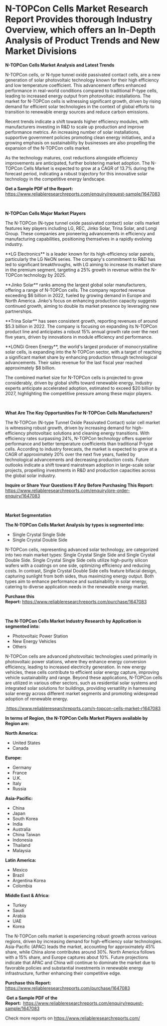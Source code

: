 <p><h1>N-TOPCon Cells Market Research Report Provides thorough Industry Overview, which offers an In-Depth Analysis of Product Trends and New Market Divisions</h1></p><p><strong>N-TOPCon Cells Market Analysis and Latest Trends</strong></p>
<p><p>N-TOPCon cells, or N-type tunnel oxide passivated contact cells, are a new generation of solar photovoltaic technology known for their high efficiency and low temperature coefficient. This advancement offers enhanced performance in real-world conditions compared to traditional P-type cells, leading to increased energy output from photovoltaic installations. The market for N-TOPCon cells is witnessing significant growth, driven by rising demand for efficient solar technologies in the context of global efforts to transition to renewable energy sources and reduce carbon emissions.</p><p>Recent trends indicate a shift towards higher efficiency modules, with manufacturers investing in R&D to scale up production and improve performance metrics. An increasing number of solar installations, supportive government policies promoting clean energy initiatives, and a growing emphasis on sustainability by businesses are also propelling the expansion of the N-TOPCon cells market.</p><p>As the technology matures, cost reductions alongside efficiency improvements are anticipated, further bolstering market adoption. The N-TOPCon Cells Market is expected to grow at a CAGR of 13.7% during the forecast period, indicating a robust trajectory for this innovative solar technology in the competitive energy landscape.</p></p>
<p><strong>Get a Sample PDF of the Report:&nbsp;</strong> <a href="https://www.reliableresearchreports.com/enquiry/request-sample/1647083?utm_campaign=3349&utm_medium=2&utm_source=Github&utm_content=ia&utm_term=29032025&utm_id=n-topcon-cells">https://www.reliableresearchreports.com/enquiry/request-sample/1647083</a></p>
<p>&nbsp;</p>
<p><strong>N-TOPCon Cells Major Market Players</strong></p>
<p><p>The N-TOPCon (N-type tunnel oxide passivated contact) solar cells market features key players including LG, REC, Jinko Solar, Trina Solar, and Longi Group. These companies are pioneering advancements in efficiency and manufacturing capabilities, positioning themselves in a rapidly evolving industry.</p><p>**LG Electronics** is a leader known for its high-efficiency solar panels, particularly the LG NeON series. The company's commitment to R&D has led to significant breakthroughs, with LG aiming to increase its market share in the premium segment, targeting a 25% growth in revenue within the N-TOPCon technology by 2025.</p><p>**Jinko Solar** ranks among the largest global solar manufacturers, offering a range of N-TOPCon cells. The company reported revenue exceeding $6 billion in 2022, fueled by growing demand in Europe and North America. Jinko's focus on enhancing production capacity suggests continued growth, aiming to double its market presence by leveraging new partnerships.</p><p>**Trina Solar** has seen consistent growth, reporting revenues of around $5.3 billion in 2022. The company is focusing on expanding its N-TOPCon product line and anticipates a robust 15% annual growth rate over the next five years, driven by innovations in module efficiency and performance.</p><p>**LONGi Green Energy**, the world's largest producer of monocrystalline solar cells, is expanding into the N-TOPCon sector, with a target of reaching a significant market share by enhancing production through technological advancements. Their sales revenue for the last fiscal year reached approximately $8 billion.</p><p>The combined market size for N-TOPCon cells is projected to grow considerably, driven by global shifts toward renewable energy. Industry experts anticipate accelerated adoption, estimated to exceed $20 billion by 2027, highlighting the competitive pressure among these major players.</p></p>
<p>&nbsp;</p>
<p><strong>What Are The Key Opportunities For N-TOPCon Cells Manufacturers?</strong></p>
<p><p>The N-TOPCon (N-type Tunnel Oxide Passivated Contact) solar cell market is witnessing robust growth, driven by increasing demand for high-efficiency photovoltaic solutions and cleaning energy transitions. With efficiency rates surpassing 24%, N-TOPCon technology offers superior performance and better temperature coefficients than traditional P-type cells. According to industry forecasts, the market is expected to grow at a CAGR of approximately 20% over the next five years, fueled by technological advancements and decreasing production costs. Future outlooks indicate a shift toward mainstream adoption in large-scale solar projects, propelling investments in R&D and production capacities across the global solar industry.</p></p>
<p><strong>Inquire or Share Your Questions If Any Before Purchasing This Report:</strong> <a href="https://www.reliableresearchreports.com/enquiry/pre-order-enquiry/1647083?utm_campaign=3349&utm_medium=2&utm_source=Github&utm_content=ia&utm_term=29032025&utm_id=n-topcon-cells">https://www.reliableresearchreports.com/enquiry/pre-order-enquiry/1647083</a></p>
<p>&nbsp;</p>
<p><strong>Market Segmentation</strong></p>
<p><strong>The N-TOPCon Cells Market Analysis by types is segmented into:</strong></p>
<p><ul><li>Single Crystal Single Side</li><li>Single Crystal Double Side</li></ul></p>
<p><p>N-TOPCon cells, representing advanced solar technology, are categorized into two main market types: Single Crystal Single Side and Single Crystal Double Side. Single Crystal Single Side cells utilize high-purity silicon wafers with a coatings on one side, optimizing efficiency and reducing costs. In contrast, Single Crystal Double Side cells feature bifacial design, capturing sunlight from both sides, thus maximizing energy output. Both types aim to enhance performance and sustainability in solar energy, catering to diverse application needs in the renewable energy market.</p></p>
<p><strong>Purchase this Report:&nbsp;</strong><a href="https://www.reliableresearchreports.com/purchase/1647083?utm_campaign=3349&utm_medium=2&utm_source=Github&utm_content=ia&utm_term=29032025&utm_id=n-topcon-cells">https://www.reliableresearchreports.com/purchase/1647083</a></p>
<p>&nbsp;</p>
<p><strong>The N-TOPCon Cells Market Industry Research by Application is segmented into:</strong></p>
<p><ul><li>Photovoltaic Power Station</li><li>New Energy Vehicles</li><li>Others</li></ul></p>
<p><p>N-TOPCon cells are advanced photovoltaic technologies used primarily in photovoltaic power stations, where they enhance energy conversion efficiency, leading to increased electricity generation. In new energy vehicles, these cells contribute to efficient solar energy capture, improving vehicle sustainability and range. Beyond these applications, N-TOPCon cells are utilized in various other sectors, such as residential solar systems and integrated solar solutions for buildings, providing versatility in harnessing solar energy across different market segments and promoting widespread adoption of renewable energy.</p></p>
<p><a href="https://www.reliableresearchreports.com/n-topcon-cells-market-r1647083?utm_campaign=3349&utm_medium=2&utm_source=Github&utm_content=ia&utm_term=29032025&utm_id=n-topcon-cells">&nbsp;https://www.reliableresearchreports.com/n-topcon-cells-market-r1647083</a></p>
<p><strong>In terms of Region, the N-TOPCon Cells Market Players available by Region are:</strong></p>
<p>
    <p> <strong> North America: </strong>
        <ul>
            <li>United States</li>
            <li>Canada</li>
        </ul>
        </p> 
    <p> <strong> Europe: </strong>
        <ul>
            <li>Germany</li>
            <li>France</li>
            <li>U.K.</li>
            <li>Italy</li>
            <li>Russia</li>
        </ul>
        </p> 
    <p> <strong> Asia-Pacific: </strong>
        <ul>
            <li>China</li>
            <li>Japan</li>
            <li>South Korea</li>
            <li>India</li>
            <li>Australia</li>
            <li>China Taiwan</li>
            <li>Indonesia</li>
            <li>Thailand</li>
            <li>Malaysia</li>
        </ul>
        </p> 
    <p> <strong> Latin America: </strong>
        <ul>
            <li>Mexico</li>
            <li>Brazil</li>
            <li>Argentina Korea</li>
            <li>Colombia</li>
        </ul>
        </p> 
    <p> <strong> Middle East & Africa: </strong>
        <ul>
            <li>Turkey</li>
            <li>Saudi</li>
            <li>Arabia</li>
            <li>UAE</li>
            <li>Korea</li>
        </ul>
    </p>
    </p>
<p><p>The N-TOPCon cells market is experiencing robust growth across various regions, driven by increasing demand for high-efficiency solar technologies. Asia-Pacific (APAC) leads the market, accounting for approximately 45% share, while China alone contributes around 30%. North America follows with a 15% share, and Europe captures about 10%. Future projections indicate that APAC and China will continue to dominate the market due to favorable policies and substantial investments in renewable energy infrastructure, further enhancing their competitive edge.</p></p>
<p><strong>Purchase this Report: </strong><a href="https://www.reliableresearchreports.com/purchase/1647083?utm_campaign=3349&utm_medium=2&utm_source=Github&utm_content=ia&utm_term=29032025&utm_id=n-topcon-cells">https://www.reliableresearchreports.com/purchase/1647083</a></p>
<p>&nbsp;<strong>Get a Sample PDF of the Report:&nbsp;&nbsp;</strong><a href="https://www.reliableresearchreports.com/enquiry/request-sample/1647083?utm_campaign=3349&utm_medium=2&utm_source=Github&utm_content=ia&utm_term=29032025&utm_id=n-topcon-cells">https://www.reliableresearchreports.com/enquiry/request-sample/1647083</a></p>
<p><strong></strong></p>
<p>Check more reports on <a href="https://www.reliableresearchreports.com/?utm_campaign=3349&utm_medium=2&utm_source=Github&utm_content=ia&utm_term=29032025&utm_id=n-topcon-cells">https://www.reliableresearchreports.com/</a></p>